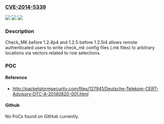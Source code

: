 ### [CVE-2014-5339](https://cve.mitre.org/cgi-bin/cvename.cgi?name=CVE-2014-5339)
![](https://img.shields.io/static/v1?label=Product&message=n%2Fa&color=blue)
![](https://img.shields.io/static/v1?label=Version&message=n%2Fa&color=blue)
![](https://img.shields.io/static/v1?label=Vulnerability&message=n%2Fa&color=brighgreen)

### Description

Check_MK before 1.2.4p4 and 1.2.5 before 1.2.5i4 allows remote authenticated users to write check_mk config files (.mk files) to arbitrary locations via vectors related to row selections.

### POC

#### Reference
- http://packetstormsecurity.com/files/127941/Deutsche-Telekom-CERT-Advisory-DTC-A-20140820-001.html

#### Github
No PoCs found on GitHub currently.

